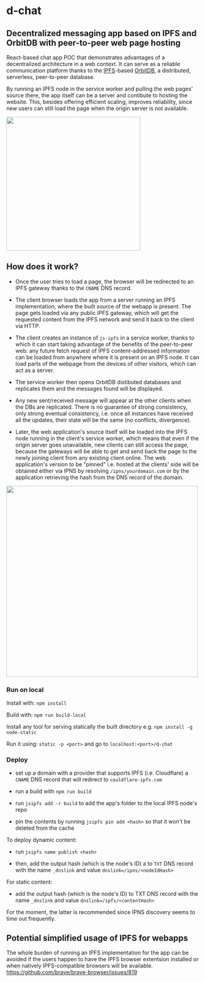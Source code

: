 # d-chat
## Decentralized messaging app based on IPFS and OrbitDB with peer-to-peer web page hosting

React-based chat app POC that demonstrates advantages of a decentralized architecture in a web context. It can serve as a reliable communication platform thanks to the [IPFS](https://ipfs.io)-based [OrbitDB](https://github.com/orbitdb/orbit-db), a distributed, serverless, peer-to-peer database.

By running an IPFS node in the service worker and pulling the web pages' source there, the app itself can be a server and contibute to hosting the website. This, besides offering efficient scaling, improves reliability, since new users can still load the page when the origin server is not available.

<img src="https://user-images.githubusercontent.com/22678054/64920429-55854200-d7c0-11e9-94f7-4efa1ca0b179.png" height="350">

## How does it work?

- Once the user tries to load a page, the browser will be redirected to an IPFS gateway thanks to the `CNAME` DNS record.

- The client browser loads the app from a server running an IPFS implementation, where the built source of the webapp is present. The page gets loaded via any public IPFS gateway, which will get the requested content from the IPFS network and send it back to the client via HTTP.

- The client creates an instance of `js-ipfs` in a service worker, thanks to which it can start taking advantage of the benefits of the peer-to-peer web: any future fetch request of IPFS content-addressed information can be loaded from anywhere where it is present on an IPFS node. It can load parts of the webpage from the devices of other visitors, which can act as a server.

- The service worker then opens OrbitDB distibuted databases and replicates them and the messages found will be displayed.

- Any new sent/received message will appear at the other clients when the DBs are replicated. There is no guarantee of strong consistency, only strong eventual consistency, i.e. once all instances have received all the updates, their state will be the same (no conflicts, divergence).

- Later, the web application's source itself will be loaded into the IPFS node running in the client's service worker, which means that even if the origin server goes unavailable, new clients can still access the page, because the gateways will be able to get and send back the page to the newly joining client from any existing client online. The web application's version to be "pinned" i.e. hosted at the clients' side will be obtained either via IPNS by resolving `/ipns/yourdomain.com` or by the application retrieving the hash from the DNS record of the domain.

<img src="https://user-images.githubusercontent.com/22678054/64920632-9716ec80-d7c2-11e9-83ac-b57653555538.png" width="500">

### Run on local

Install with: `npm install`

Build with: `npm run build-local`

Install any tool for serving statically the built directory e.g. `npm install -g node-static`

Run it using: `static -p <port>` and go to `localhost:<port>/d-chat`

### Deploy

- set up a domain with a provider that supports IPFS (i.e. Cloudflare) a `CNAME` DNS record that will redirect to `couldflare-ipfs.com` 

- run a build with `npm run build`

- run `jsipfs add -r build` to add the app's folder to the local IPFS node's repo

- pin the contents by running `jsipfs pin add <hash>` so that it won't be deleted from the cache

To deploy dynamic content: 

- run `jsipfs name publish <hash>`

- then, add the output hash (which is the node's ID) a to `TXT` DNS record with the name `_dnslink` and value `dnslink=/ipns/<nodeIdHash>`

For static content: 

- add the output hash (which is the node's ID) to TXT DNS record with the name `_dnslink` and value `dnslink=/ipfs/<contentHash>`

For the moment, the latter is recommended since IPNS discovery seems to time out frequently.

## Potential simplified usage of IPFS for webapps

The whole burden of running an IPFS implementation for the app can be avoided if the users happen to have the IPFS browser extentsion installed or when natively IPFS-compatible browsers will be available. https://github.com/brave/brave-browser/issues/819

